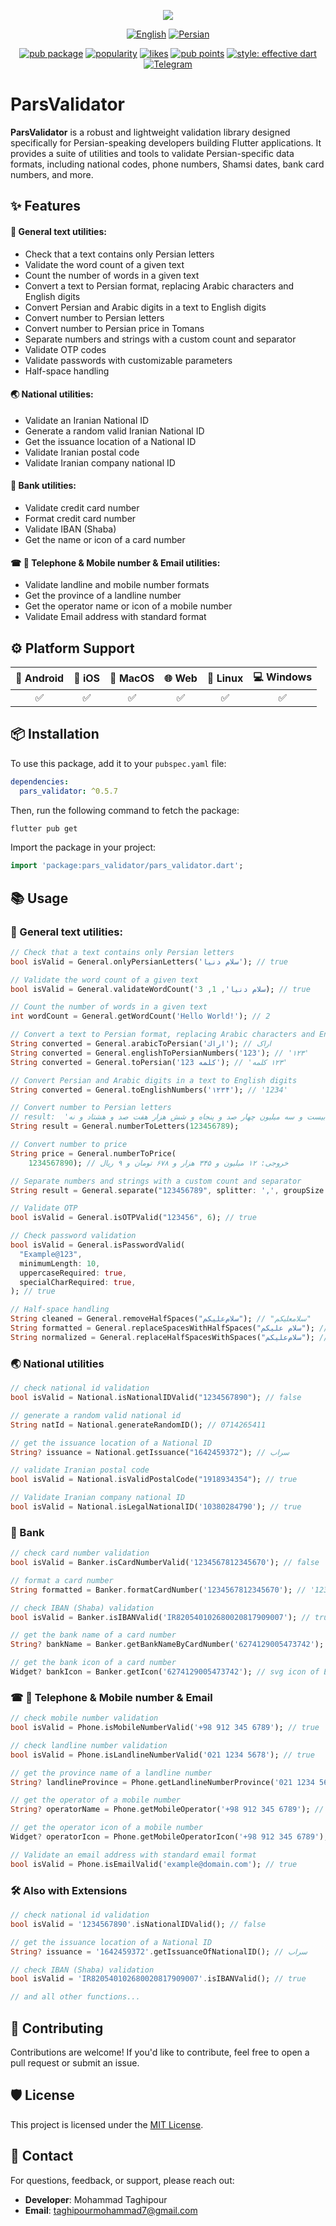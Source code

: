 <div align="center">

![](https://github.com/MohammadTaghipour/pars_validator/blob/master/img/logo.png)

[![English](https://img.shields.io/badge/Language-English-blueviolet?style=for-the-badge)](README.md)
[![Persian](https://img.shields.io/badge/Language-Persian-blueviolet?style=for-the-badge)](README-fa.md)  


[![pub package](https://img.shields.io/pub/v/pars_validator.svg?label=pars_validator&color=blue)](https://pub.dev/packages/pars_validator)
[![popularity](https://img.shields.io/pub/popularity/pars_validator?logo=dart)](https://pub.dev/packages/pars_validator/score)
[![likes](https://img.shields.io/pub/likes/pars_validator?logo=dart)](https://pub.dev/packages/pars_validator/score)
[![pub points](https://img.shields.io/pub/points/pars_validator?logo=dart)](https://pub.dev/packages/get/score)
[![style: effective dart](https://img.shields.io/badge/style-effective_dart-40c4ff.svg)](https://pub.dev/packages/effective_dart)
[![Telegram](https://img.shields.io/badge/text-on%20Telegram-blue.svg)](https://t.me/taghipour_dev)
</div>


# ParsValidator
**ParsValidator** is a robust and lightweight validation library designed specifically for Persian-speaking developers building Flutter applications. It provides a suite of utilities and tools to validate Persian-specific data formats, including national codes, phone numbers, Shamsi dates, bank card numbers, and more.

## ✨ Features

#### 🌌 General text utilities:

- Check that a text contains only Persian letters
- Validate the word count of a given text
- Count the number of words in a given text
- Convert a text to Persian format, replacing Arabic characters and English digits
- Convert Persian and Arabic digits in a text to English digits
- Convert number to Persian letters
- Convert number to Persian price in Tomans
- Separate numbers and strings with a custom count and separator
- Validate OTP codes
- Validate passwords with customizable parameters
- Half-space handling

#### 🌏 National utilities:

- Validate an Iranian National ID
- Generate a random valid Iranian National ID
- Get the issuance location of a National ID
- Validate Iranian postal code
- Validate Iranian company national ID

#### 🏦 Bank utilities:

- Validate credit card number
- Format credit card number
- Validate IBAN (Shaba)
- Get the name or icon of a card number

#### ☎ 📱 Telephone & Mobile number & Email utilities:

- Validate landline and mobile number formats
- Get the province of a landline number
- Get the operator name or icon of a mobile number
- Validate Email address with standard format

## ⚙ Platform Support

| 📱 Android | 🍎 iOS | 🍏 MacOS | 🌐 Web | 🐧 Linux | 💻 Windows |
|:----------:|:------:|:--------:|:------:|:--------:|:----------:|
|     ✅      |   ✅    |    ✅     |   ✅    |    ✅     |     ✅      |

## 📦 Installation

To use this package, add it to your `pubspec.yaml` file:

```yaml
dependencies:
  pars_validator: ^0.5.7
```

Then, run the following command to fetch the package:

```bash
flutter pub get
```

Import the package in your project:

```dart
import 'package:pars_validator/pars_validator.dart';
```


## 📚 Usage

### 🌌 General text utilities:

```dart
// Check that a text contains only Persian letters
bool isValid = General.onlyPersianLetters('سلام دنیا'); // true

// Validate the word count of a given text
bool isValid = General.validateWordCount('سلام دنیا', 1, 3); // true

// Count the number of words in a given text
int wordCount = General.getWordCount('Hello World!'); // 2

// Convert a text to Persian format, replacing Arabic characters and English digits
String converted = General.arabicToPersian('اراك'); // اراک
String converted = General.englishToPersianNumbers('123'); // '۱۲۳'
String converted = General.toPersian('123 كلمه'); // '۱۲۳ کلمه'

// Convert Persian and Arabic digits in a text to English digits
String converted = General.toEnglishNumbers('۱۲۳۴'); // '1234'

// Convert number to Persian letters
// result:  'یک صد و بیست و سه میلیون چهار صد و پنجاه و شش هزار هفت صد و هشتاد و نه'
String result = General.numberToLetters(123456789);

// Convert number to price
String price = General.numberToPrice(
    1234567890); // خروجی: ۱۲ میلیون و ۳۴۵ هزار و ۶۷۸ تومان و ۹ ریال

// Separate numbers and strings with a custom count and separator
String result = General.separate("123456789", splitter: ',', groupSize: 3); // "123,456,789"

// Validate OTP
bool isValid = General.isOTPValid("123456", 6); // true

// Check password validation
bool isValid = General.isPasswordValid(
  "Example@123",
  minimumLength: 10,
  uppercaseRequired: true,
  specialCharRequired: true,
); // true

// Half-space handling
String cleaned = General.removeHalfSpaces("سلام‌علیکم"); // "سلامعلیکم"
String formatted = General.replaceSpacesWithHalfSpaces("سلام علیکم"); // "سلام‌علیکم"
String normalized = General.replaceHalfSpacesWithSpaces("سلام‌علیکم"); // "سلام علیکم"
```

### 🌏 National utilities
```dart
// check national id validation
bool isValid = National.isNationalIDValid("1234567890"); // false

// generate a random valid national id
String natId = National.generateRandomID(); // 0714265411

// get the issuance location of a National ID
String? issuance = National.getIssuance("1642459372"); // سراب

// validate Iranian postal code
bool isValid = National.isValidPostalCode("1918934354"); // true

// Validate Iranian company national ID
bool isValid = National.isLegalNationalID('10380284790'); // true
```

### 🏦 Bank

```dart
// check card number validation
bool isValid = Banker.isCardNumberValid('1234567812345670'); // false

// format a card number
String formatted = Banker.formatCardNumber('1234567812345670'); // '1234 5678 1234 5670'

// check IBAN (Shaba) validation
bool isValid = Banker.isIBANValid('IR820540102680020817909007'); // true

// get the bank name of a card number
String? bankName = Banker.getBankNameByCardNumber('6274129005473742'); // اقتصاد نوین

// get the bank icon of a card number
Widget? bankIcon = Banker.getIcon('6274129005473742'); // svg icon of Eghtesad Novin bank
```

### ☎ 📱 Telephone & Mobile number & Email

```dart
// check mobile number validation
bool isValid = Phone.isMobileNumberValid('+98 912 345 6789'); // true

// check landline number validation
bool isValid = Phone.isLandlineNumberValid('021 1234 5678'); // true

// get the province name of a landline number
String? landlineProvince = Phone.getLandlineNumberProvince('021 1234 5678'); // 'تهران'

// get the operator of a mobile number
String? operatorName = Phone.getMobileOperator('+98 912 345 6789'); // 'همراه اول'

// get the operator icon of a mobile number
Widget? operatorIcon = Phone.getMobileOperatorIcon('+98 912 345 6789'); // Hamrah-Avval icon widget

// Validate an email address with standard email format
bool isValid = Phone.isEmailValid('example@domain.com'); // true
```

### 🛠 Also with Extensions

```dart
// check national id validation
bool isValid = '1234567890'.isNationalIDValid(); // false

// get the issuance location of a National ID
String? issuance = '1642459372'.getIssuanceOfNationalID(); // سراب

// check IBAN (Shaba) validation
bool isValid = 'IR820540102680020817909007'.isIBANValid(); // true

// and all other functions...
```

## 🤝 Contributing

Contributions are welcome! If you'd like to contribute, feel free to open a pull request or submit
an issue.

## 🛡️ License

This project is licensed under the [MIT License](https://mit-license.org/).

## 📧 Contact

For questions, feedback, or support, please reach out:

- **Developer**: Mohammad Taghipour
- **Email**: taghipourmohammad7@gmail.com
